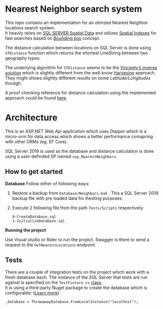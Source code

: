 # Nearest Neighbor search system

This repo contains an implementation for an otimzed Nearest Neighbor locations search system.  
It heavily relies on [SQL SERVER Spatial Data](https://docs.microsoft.com/en-us/sql/relational-databases/spatial/spatial-data-sql-server) and utilizes [Spatial Indexes](https://docs.microsoft.com/en-us/sql/relational-databases/spatial/create-modify-and-drop-spatial-indexes) for fast searches based on [Bounding box](https://aboutsqlserver.com/2013/09/03/optimizing-sql-server-spatial-queries-with-bounding-box/)  concept.

The distance calculation between locations on SQL Server is done using `STDistance` function which returns the shortest LineString between two geography types.

The underlying algorithm for `STDistance` seems to be the [Vincenty’s inverse solution](http://www.movable-type.co.uk/scripts/latlong-vincenty.html) which is slightly different from the well-know [Harvesine](http://www.movable-type.co.uk/scripts/latlong.html)  approach. They might shows slightly different results on some *Latitude/Longitudes* thoutgh.

A proof checking reference for distance calculation using the implemented approach could be found [here](https://geodesyapps.ga.gov.au/vincenty-inverse).


# Architecture
This is an ASP.NET  *Web Api* application which uses *Dapper* which is a micro-orm for data access which shows a better performance comapring with other ORMs (eg. EF Core).

SQL Server 2019 is used as the database and distance calculation is done using a user-definded SP named `usp_NearestNeighbors`.

## How to get started

**Database** 
Follow either of following ways:

 1. Restore a backup from `Database/Neighbors.bak` .
		 This a SQL Server 2019 backup file with pre loaded data fro thesting purposes.
		 
 2. Execute 2 following file from the path `Tests/Scripts` respectively:
    ```
    0-CreateDatabase.sql
    1-InitializeDatabase.sql
    ```
  
   
**Running the project**

Use Visual studio or Rider to run the project. Swagger is there to send a request to the `GetNearestLocations` endpoint.

## Tests
There are a couple of integration tests on the project which work with a fresh database each.
The instance of the SQL Server that tests are run against is specified on the `TestFixture.cs` [class](https://github.com/Mostafa-Armandi/Neighbors/blob/master/Tests/TestFixture.cs).  
It is using a third-party Nuget package to create the database which is configurable: ([Learn more](https://github.com/Zaid-Ajaj/ThrowawayDb))

    _database = ThrowawayDatabase.FromLocalInstance("localhost");

